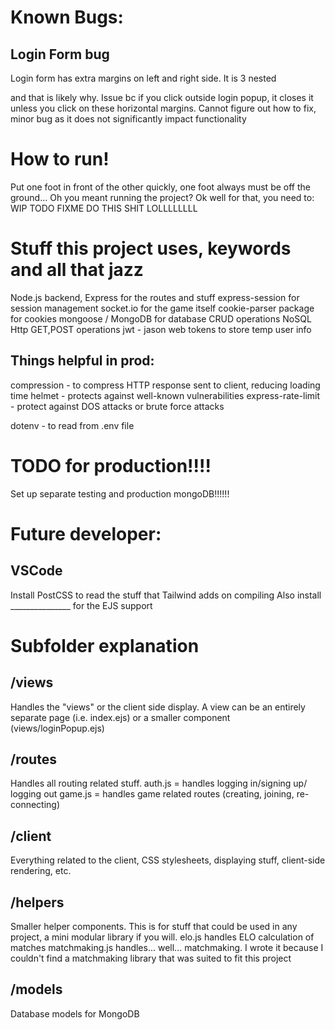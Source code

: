 # Known Bugs:
## Login Form bug
Login form has extra margins on left and right side. It is 3 nested <div> and that is likely why.
Issue bc if you click outside login popup, it closes it unless you click on these horizontal margins. Cannot figure out how to fix, minor bug as it does not significantly impact functionality

# How to run!
Put one foot in front of the other quickly, one foot always must be off the ground... Oh you meant running the project? Ok well for that, you need to:
WIP TODO FIXME DO THIS SHIT LOLLLLLLLL

# Stuff this project uses, keywords and all that jazz
Node.js backend, Express for the routes and stuff
express-session for session management
socket.io for the game itself
cookie-parser package for cookies
mongoose / MongoDB for database CRUD operations NoSQL
Http GET,POST operations
jwt - jason web tokens to store temp user info
## Things helpful in prod:
compression - to compress HTTP response sent to client, reducing loading time
helmet - protects against well-known vulnerabilities
express-rate-limit - protect against DOS attacks or brute force attacks

dotenv - to read from .env file

# TODO for production!!!!
Set up separate testing and production mongoDB!!!!!!

# Future developer:
## VSCode
Install PostCSS to read the stuff that Tailwind adds on compiling
Also install _______________ for the EJS support

# Subfolder explanation
## /views
Handles the "views" or the client side display. A view can be an entirely separate page (i.e. index.ejs) or a smaller component (views/loginPopup.ejs)

## /routes
Handles all routing related stuff.
auth.js = handles logging in/signing up/ logging out
game.js = handles game related routes (creating, joining, re-connecting)

## /client
Everything related to the client, CSS stylesheets, displaying stuff, client-side rendering, etc.

## /helpers
Smaller helper components. This is for stuff that could be used in any project, a mini modular library if you will. 
elo.js handles ELO calculation of matches
matchmaking.js handles... well... matchmaking. I wrote it because I couldn't find a matchmaking library that was suited to fit this project

## /models
Database models for MongoDB